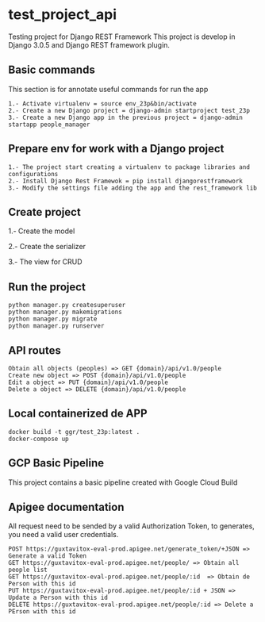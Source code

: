 # test_project_api
Testing project for Django REST Framework
This project is develop in Django 3.0.5 and Django REST framework plugin.

## Basic commands
This section is for annotate useful commands for run the app

    1.- Activate virtualenv = source env_23p&bin/activate
    2.- Create a new Django project = django-admin startproject test_23p
    3.- Create a new Django app in the previous project = django-admin startapp people_manager

## Prepare env for work with a Django project

    1.- The project start creating a virtualenv to package libraries and configurations
    2.- Install Django Rest Framewok = pip install djangorestframework
    3.- Modify the settings file adding the app and the rest_framework lib

## Create project
1.- Create the model

2.- Create the serializer

3.- The view for CRUD

## Run the project
    python manager.py createsuperuser
    python manager.py makemigrations
    python manager.py migrate
    python manager.py runserver

## API routes

    Obtain all objects (peoples) => GET {domain}/api/v1.0/people
    Create new object => POST {domain}/api/v1.0/people
    Edit a object => PUT {domain}/api/v1.0/people
    Delete a object => DELETE {domain}/api/v1.0/people
    
## Local containerized de APP
    docker build -t ggr/test_23p:latest .
    docker-compose up
    
## GCP Basic Pipeline
This project contains a basic pipeline created with Google Cloud Build

## Apigee documentation
All request need to be sended by a valid Authorization Token, to generates, you need a valid user credentials.
 
    POST https://guxtavitox-eval-prod.apigee.net/generate_token/+JSON => Generate a valid Token
    GET https://guxtavitox-eval-prod.apigee.net/people/ => Obtain all people list
    GET https://guxtavitox-eval-prod.apigee.net/people/:id  => Obtain de Person with this id  
    PUT https://guxtavitox-eval-prod.apigee.net/people/:id + JSON => Update a Person with this id
    DELETE https://guxtavitox-eval-prod.apigee.net/people/:id => Delete a PErson with this id